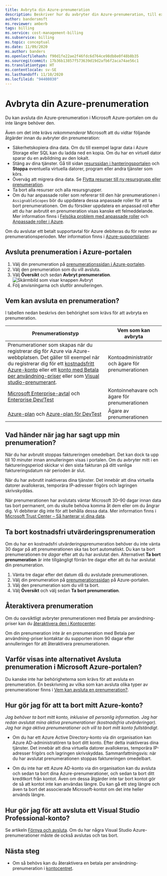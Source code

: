 ```yaml
---
title: Avbryta din Azure-prenumeration
description: Beskriver hur du avbryter din Azure-prenumeration, till exempel den kostnadsfria utvärderingsprenumerationen
author: bandersmsft
ms.reviewer: amberb
tags: billing
ms.service: cost-management-billing
ms.subservice: billing
ms.topic: conceptual
ms.date: 11/09/2020
ms.author: banders
ms.openlocfilehash: f90d1fe22ae2f46fdc6d764ce98db8e0f48b8b35
ms.sourcegitcommit: 17b36b13857f573639d19d2afb6f2aca74ae56c1
ms.translationtype: HT
ms.contentlocale: sv-SE
ms.lasthandoff: 11/10/2020
ms.locfileid: "94408030"
---
```

# <a name="cancel-your-azure-subscription"></a>Avbryta din Azure-prenumeration

Du kan avsluta din Azure-prenumeration i Microsoft Azure-portalen om du inte längre behöver den.

Även om det inte krävs *rekommenderar* Microsoft att du vidtar följande åtgärder innan du avbryter din prenumeration:

* Säkerhetskopiera dina data. Om du till exempel lagrar data i Azure Storage eller SQL kan du ladda ned en kopia. Om du har en virtuell dator sparar du en avbildning av den lokalt.
* Stäng av dina tjänster. Gå till sidan [resurssidan i hanteringsportalen](https://ms.portal.azure.com/?flight=1#blade/HubsExtension/Resources/resourceType/Microsoft.Resources%2Fresources) och **Stoppa** eventuella virtuella datorer, program eller andra tjänster som körs.
* Överväg att migrera dina data. Se [Flytta resurser till ny resursgrupp eller prenumeration](../../azure-resource-manager/management/move-resource-group-and-subscription.md).
* Ta bort alla resurser och alla resursgrupper.
* Om du har anpassade roller som refererar till den här prenumerationen i `AssignableScopes` bör du uppdatera dessa anpassade roller för att ta bort prenumerationen. Om du försöker uppdatera en anpassad roll efter att du har avbrutit en prenumeration visas kanske ett felmeddelande. Mer information finns i [Felsöka problem med anpassade roller](../../role-based-access-control/troubleshooting.md#problems-with-custom-roles) och [Anpassade roller i Azure](../../role-based-access-control/custom-roles.md).

Om du avslutar ett betalt supportavtal för Azure debiteras du för resten av prenumerationsperioden. Mer information finns i [Azure-supportplaner](https://azure.microsoft.com/support/plans/).

## <a name="cancel-subscription-in-the-azure-portal"></a>Avsluta prenumeration i Azure-portalen

1. Välj din prenumeration på [prenumerationssidan i Azure-portalen](https://portal.azure.com/#blade/Microsoft_Azure_Billing/SubscriptionsBlade).
1. Välj den prenumeration som du vill avsluta.
1. Välj **Översikt** och sedan **Avbryt prenumeration**.
    ![Skärmbild som visar knappen Avbryt](./media/cancel-azure-subscription/cancel_ibiza.png)
1. Följ anvisningarna och slutför annulleringen.

## <a name="who-can-cancel-a-subscription"></a>Vem kan avsluta en prenumeration?

I tabellen nedan beskrivs den behörighet som krävs för att avbryta en prenumeration.

|Prenumerationstyp     |Vem som kan avbryta  |
|---------|---------|
|Prenumerationer som skapas när du registrerar dig för Azure via Azure-webbplatsen. Det gäller till exempel när du registrerar dig för ett [kostnadsfritt Azure-konto](https://azure.microsoft.com/offers/ms-azr-0044p/) eller ett [konto med Betala per användning-priser](https://azure.microsoft.com/offers/ms-azr-0003p/) eller som [Visual studio-prenumerant](https://azure.microsoft.com/pricing/member-offers/credit-for-visual-studio-subscribers/). |  Kontoadministratör och ägare för prenumerationen  |
|[Microsoft Enterprise-avtal](https://azure.microsoft.com/pricing/enterprise-agreement/) och [Enterprise Dev/Test](https://azure.microsoft.com/offers/ms-azr-0148p/)     |  Kontoinnehavare och ägare för prenumerationen       |
|[Azure-plan](https://azure.microsoft.com/offers/ms-azr-0017g/) och [Azure-plan för DevTest](https://azure.microsoft.com/offers/ms-azr-0148g/)     |  Ägare av prenumerationen      |

## <a name="what-happens-after-i-cancel-my-subscription"></a>Vad händer när jag har sagt upp min prenumeration?

När du har avbrutit stoppas faktureringen omedelbart. Det kan dock ta upp till 10 minuter innan annulleringen visas i portalen. Om du avbryter mitt i en faktureringsperiod skickar vi den sista fakturan på ditt vanliga faktureringsdatum när perioden är slut.

När du har avbrutit inaktiveras dina tjänster. Det innebär att dina virtuella datorer avallokeras, temporära IP-adresser frigörs och lagringen skrivskyddas.

När prenumerationen har avslutats väntar Microsoft 30–90 dagar innan data tas bort permanent, om du skulle behöva komma åt dem eller om du ångrar dig. Vi debiterar dig inte för att behålla dessa data. Mer information finns i [Microsoft Trust Center – Så hanterar vi dina data](https://go.microsoft.com/fwLink/p/?LinkID=822930&clcid=0x409).

## <a name="delete-free-trial-subscription"></a>Ta bort kostnadsfri utvärderingsprenumeration

Om du har en kostnadsfri utvärderingsprenumeration behöver du inte vänta 30 dagar på att prenumerationen ska tas bort automatiskt. Du kan ta bort prenumerationen *tre dagar* efter att du har avslutat den. Alternativet **Ta bort prenumeration** är inte tillgängligt förrän tre dagar efter att du har avslutat din prenumeration.

1. Vänta tre dagar efter det datum då du avslutade prenumerationen.
1. Välj din prenumeration på [prenumerationssidan](https://portal.azure.com/#blade/Microsoft_Azure_Billing/SubscriptionsBlade) på Azure-portalen.
1. Välj den prenumeration som du vill ta bort.
1. Välj **Översikt** och välj sedan **Ta bort prenumeration**.

## <a name="reactivate-subscription"></a>Återaktivera prenumeration

Om du oavsiktligt avbryter prenumerationen med Betala per användning-priser kan du [återaktivera den i Kontocenter](subscription-disabled.md).

Om din prenumeration inte är en prenumeration med Betala per användning-priser kontaktar du supporten inom 90 dagar efter annulleringen för att återaktivera prenumerationen.

## <a name="why-dont-i-see-the-cancel-subscription-option-on-the-azure-portal"></a>Varför visas inte alternativet Avsluta prenumeration i Microsoft Azure-portalen? 

Du kanske inte har behörigheterna som krävs för att avsluta en prenumeration. En beskrivning av vilka som kan avsluta olika typer av prenumerationer finns i [Vem kan avsluta en prenumeration?](https://docs.microsoft.com/azure/cost-management-billing/manage/cancel-azure-subscription#who-can-cancel-a-subscription).

## <a name="how-do-i-delete-my-azure-account"></a>Hur gör jag för att ta bort mitt Azure-konto?

*Jag behöver ta bort mitt konto, inklusive all personlig information. Jag har redan avslutat mina aktiva prenumerationer (kostnadsfria utvärderingar). Jag har inga aktiva prenumerationer och vill ta bort mitt konto fullständigt*.

* Om du har ett Azure Active Directory-konto via din organisation kan Azure AD-administratören ta bort ditt konto. Efter detta inaktiveras dina tjänster. Det innebär att dina virtuella datorer avallokeras, temporära IP-adresser frigörs och lagringen skrivskyddas. Sammanfattningsvis: när du har avslutat prenumerationen stoppas faktureringen omedelbart.

* Om du inte har ett Azure AD-konto via din organisation kan du avsluta och sedan ta bort dina Azure-prenumerationer, och sedan ta bort ditt kreditkort från kontot. Även om dessa åtgärder inte tar bort kontot gör de så att kontot inte kan användas längre. Du kan gå ett steg längre och även ta bort det associerade Microsoft-kontot om det inte heller används längre.

## <a name="how-do-i-cancel-a-visual-studio-professional-account"></a>Hur gör jag för att avsluta ett Visual Studio Professional-konto?

Se artikeln [Förnya och avsluta](https://docs.microsoft.com/visualstudio/subscriptions/faq/admin/renewal-cancellation). Om du har några Visual Studio Azure-prenumerationer måste de också avslutas och tas bort.

## <a name="next-steps"></a>Nästa steg

- Om så behövs kan du återaktivera en betala per användning-prenumeration i [kontocentret](subscription-disabled.md).
